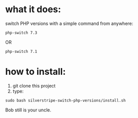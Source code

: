 # what it does:

switch PHP versions with a simple command from anywhere:

```shell
php-switch 7.3
```

OR 

```shell
php-switch 7.1
```


# how to install:

1. git clone this project
2. type: 
```shell
sudo bash silverstripe-switch-php-versions/install.sh
```

Bob still is your uncle. 

